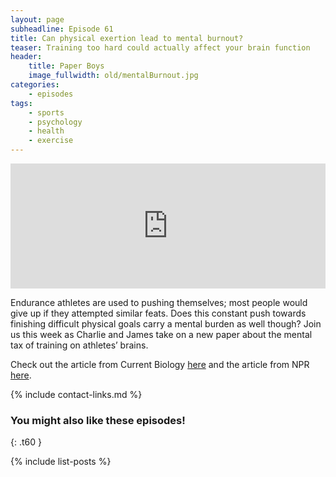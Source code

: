 ```yaml
---
layout: page
subheadline: Episode 61
title: Can physical exertion lead to mental burnout?
teaser: Training too hard could actually affect your brain function
header:
    title: Paper Boys
    image_fullwidth: old/mentalBurnout.jpg
categories:
    - episodes
tags:
    - sports
    - psychology
    - health
    - exercise
---
```


<iframe src="https://pinecast.com/player/ab76c6b9-1b7b-477e-aa10-d40667455383?theme=thick" seamless height="200" style="border:0" class="pinecast-embed" frameborder="0" width="100%"></iframe>

Endurance athletes are used to pushing themselves; most people would give up if they attempted similar feats. Does this constant push towards finishing difficult physical goals carry a mental burden as well though? Join us this week as Charlie and James take on a new paper about the mental tax of training on athletes’ brains.
	
Check out the article from Current Biology [here](https://www.cell.com/current-biology/fulltext/S0960-9822(19)31104-2) and the article from NPR [here](https://www.npr.org/sections/health-shots/2019/09/26/764604968/too-much-training-can-tax-athletes-brains).

{% include contact-links.md %}

### You might also like these episodes!
{: .t60 }

{% include list-posts %}
